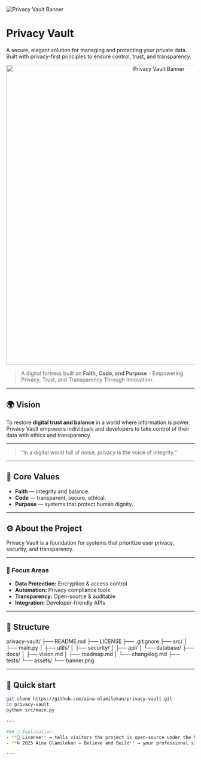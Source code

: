 ![Privacy Vault Banner](assets/banner.png)

# Privacy Vault

A secure, elegant solution for managing and protecting your private data.  
Built with privacy-first principles to ensure control, trust, and transparency.

<p align="center">
 <img
src="https://raw.githubusercontent.com/aina-olamilekan/privacy-vault/main/assets/banner.png" alt="Privacy Vault Banner" width="800"/>
</p>

>A digital fortress built on **Faith, Code, and Purpose** - Empowering Privacy, Trust,  and Transparency Through Innovation.
>
---

## 🌍 Vision
To restore **digital trust and balance** in a world where information is power.  
Privacy Vault empowers individuals and developers to take control of their data with ethics and transparency.

---

> “In a digital world full of noise, privacy is the voice of integrity.”
>
---

## 🧱 Core Values
- **Faith** — integrity and balance.  
- **Code** — transparent, secure, ethical.  
- **Purpose** — systems that protect human dignity.
  
---

## ⚙️ About the Project
Privacy Vault is a foundation for systems that prioritize user privacy, security, and transparency.

---

### 🔹 Focus Areas
- **Data Protection:** Encryption & access control  
- **Automation:** Privacy compliance tools  
- **Transparency:** Open-source & auditable  
- **Integration:** Developer-friendly APIs
  
---

## 🧩 Structure
privacy-vault/ ├── README.md ├── LICENSE ├── .gitignore ├── src/ │   ├── main.py │   ├── utils/ │   ├── security/ │   ├── api/ │   └── database/ ├── docs/ │   ├── vision.md │   ├── roadmap.md │   └── changelog.md ├── tests/ └── assets/ └── banner.png

---

## 🚀 Quick start

```bash
git clone https://github.com/aina-olamilekan/privacy-vault.git
cd privacy-vault
python src/main.py

---

### 🔎 Explanation:
- **📜 License** → tells visitors the project is open-source under the MIT License (so people can use or contribute legally).  
- **© 2025 Aina Olamilekan — Believe and Build** → your professional signature line showing ownership and brand.

---

